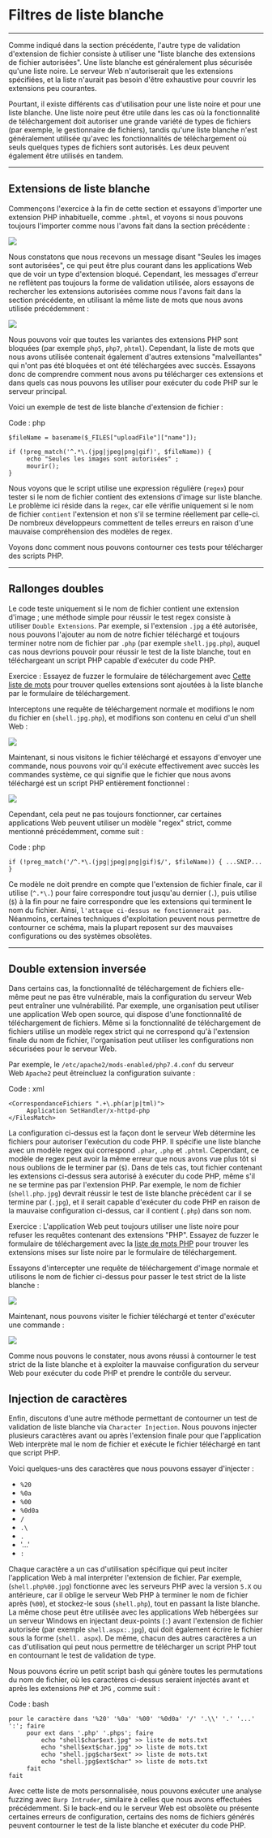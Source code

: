 Filtres de liste blanche
=================

* * * * *

Comme indiqué dans la section précédente, l'autre type de validation d'extension de fichier consiste à utiliser une "liste blanche des extensions de fichier autorisées". Une liste blanche est généralement plus sécurisée qu'une liste noire. Le serveur Web n'autoriserait que les extensions spécifiées, et la liste n'aurait pas besoin d'être exhaustive pour couvrir les extensions peu courantes.

Pourtant, il existe différents cas d'utilisation pour une liste noire et pour une liste blanche. Une liste noire peut être utile dans les cas où la fonctionnalité de téléchargement doit autoriser une grande variété de types de fichiers (par exemple, le gestionnaire de fichiers), tandis qu'une liste blanche n'est généralement utilisée qu'avec les fonctionnalités de téléchargement où seuls quelques types de fichiers sont autorisés. Les deux peuvent également être utilisés en tandem.

* * * * *

Extensions de liste blanche
------------------------

Commençons l'exercice à la fin de cette section et essayons d'importer une extension PHP inhabituelle, comme `.phtml`, et voyons si nous pouvons toujours l'importer comme nous l'avons fait dans la section précédente :

![](https://academy.hackthebox.com/storage/modules/136/file_uploads_whitelist_message.jpg)

Nous constatons que nous recevons un message disant "Seules les images sont autorisées", ce qui peut être plus courant dans les applications Web que de voir un type d'extension bloqué. Cependant, les messages d'erreur ne reflètent pas toujours la forme de validation utilisée, alors essayons de rechercher les extensions autorisées comme nous l'avons fait dans la section précédente, en utilisant la même liste de mots que nous avons utilisée précédemment :

![](https://academy.hackthebox.com/storage/modules/136/file_uploads_whitelist_fuzz.jpg)

Nous pouvons voir que toutes les variantes des extensions PHP sont bloquées (par exemple `php5`, `php7`, `phtml`). Cependant, la liste de mots que nous avons utilisée contenait également d'autres extensions "malveillantes" qui n'ont pas été bloquées et ont été téléchargées avec succès. Essayons donc de comprendre comment nous avons pu télécharger ces extensions et dans quels cas nous pouvons les utiliser pour exécuter du code PHP sur le serveur principal.

Voici un exemple de test de liste blanche d'extension de fichier :

Code : php

```
$fileName = basename($_FILES["uploadFile"]["name"]);

if (!preg_match('^.*\.(jpg|jpeg|png|gif)', $fileName)) {
     echo "Seules les images sont autorisées" ;
     mourir();
}

```

Nous voyons que le script utilise une expression régulière (`regex`) pour tester si le nom de fichier contient des extensions d'image sur liste blanche. Le problème ici réside dans la `regex`, car elle vérifie uniquement si le nom de fichier `contient` l'extension et non s'il se termine réellement par celle-ci. De nombreux développeurs commettent de telles erreurs en raison d'une mauvaise compréhension des modèles de regex.

Voyons donc comment nous pouvons contourner ces tests pour télécharger des scripts PHP.

* * * * *

Rallonges doubles
-----------------

Le code teste uniquement si le nom de fichier contient une extension d'image ; une méthode simple pour réussir le test regex consiste à utiliser `Double Extensions`. Par exemple, si l'extension `.jpg` a été autorisée, nous pouvons l'ajouter au nom de notre fichier téléchargé et toujours terminer notre nom de fichier par `.php` (par exemple `shell.jpg.php`), auquel cas nous devrions pouvoir pour réussir le test de la liste blanche, tout en téléchargeant un script PHP capable d'exécuter du code PHP.

Exercice : Essayez de fuzzer le formulaire de téléchargement avec [Cette liste de mots](https://github.com/danielmiessler/SecLists/blob/master/Discovery/Web-Content/web-extensions.txt) pour trouver quelles extensions sont ajoutées à la liste blanche par le formulaire de téléchargement.

Interceptons une requête de téléchargement normale et modifions le nom du fichier en (`shell.jpg.php`), et modifions son contenu en celui d'un shell Web :

![](https://academy.hackthebox.com/storage/modules/136/file_uploads_double_ext_request.jpg)

Maintenant, si nous visitons le fichier téléchargé et essayons d'envoyer une commande, nous pouvons voir qu'il exécute effectivement avec succès les commandes système, ce qui signifie que le fichier que nous avons téléchargé est un script PHP entièrement fonctionnel :

![](https://academy.hackthebox.com/storage/modules/136/file_uploads_php_manual_shell.jpg)

Cependant, cela peut ne pas toujours fonctionner, car certaines applications Web peuvent utiliser un modèle "regex" strict, comme mentionné précédemment, comme suit :

Code : php

```
if (!preg_match('/^.*\.(jpg|jpeg|png|gif)$/', $fileName)) { ...SNIP... }

```

Ce modèle ne doit prendre en compte que l'extension de fichier finale, car il utilise (`^.*\.`) pour faire correspondre tout jusqu'au dernier (`.`), puis utilise (`$`) à la fin pour ne faire correspondre que les extensions qui terminent le nom du fichier. Ainsi, `l'attaque ci-dessus ne fonctionnerait pas`. Néanmoins, certaines techniques d'exploitation peuvent nous permettre de contourner ce schéma, mais la plupart reposent sur des mauvaises configurations ou des systèmes obsolètes.

* * * * *

Double extension inversée
------------------------

Dans certains cas, la fonctionnalité de téléchargement de fichiers elle-même peut ne pas être vulnérable, mais la configuration du serveur Web peut entraîner une vulnérabilité. Par exemple, une organisation peut utiliser une application Web open source, qui dispose d'une fonctionnalité de téléchargement de fichiers. Même si la fonctionnalité de téléchargement de fichiers utilise un modèle regex strict qui ne correspond qu'à l'extension finale du nom de fichier, l'organisation peut utiliser les configurations non sécurisées pour le serveur Web.

Par exemple, le `/etc/apache2/mods-enabled/php7.4.conf` du serveur Web `Apache2` peut êtreincluez la configuration suivante :

Code : xml

```
<CorrespondanceFichiers ".+\.ph(ar|p|tml)">
     Application SetHandler/x-httpd-php
</FilesMatch>

```

La configuration ci-dessus est la façon dont le serveur Web détermine les fichiers pour autoriser l'exécution du code PHP. Il spécifie une liste blanche avec un modèle regex qui correspond `.phar`, `.php` et `.phtml`. Cependant, ce modèle de regex peut avoir la même erreur que nous avons vue plus tôt si nous oublions de le terminer par (`$`). Dans de tels cas, tout fichier contenant les extensions ci-dessus sera autorisé à exécuter du code PHP, même s'il ne se termine pas par l'extension PHP. Par exemple, le nom de fichier (`shell.php.jpg`) devrait réussir le test de liste blanche précédent car il se termine par (`.jpg`), et il serait capable d'exécuter du code PHP en raison de la mauvaise configuration ci-dessus, car il contient (`.php`) dans son nom.

Exercice : L'application Web peut toujours utiliser une liste noire pour refuser les requêtes contenant des extensions "PHP". Essayez de fuzzer le formulaire de téléchargement avec la [liste de mots PHP](https://github.com/swisskyrepo/PayloadsAllTheThings/blob/master/Upload%20Insecure%20Files/Extension%20PHP/extensions.lst) pour trouver les extensions mises sur liste noire par le formulaire de téléchargement.

Essayons d'intercepter une requête de téléchargement d'image normale et utilisons le nom de fichier ci-dessus pour passer le test strict de la liste blanche :

![](https://academy.hackthebox.com/storage/modules/136/file_uploads_reverse_double_ext_request.jpg)

Maintenant, nous pouvons visiter le fichier téléchargé et tenter d'exécuter une commande :

![](https://academy.hackthebox.com/storage/modules/136/file_uploads_php_manual_shell.jpg)

Comme nous pouvons le constater, nous avons réussi à contourner le test strict de la liste blanche et à exploiter la mauvaise configuration du serveur Web pour exécuter du code PHP et prendre le contrôle du serveur.

Injection de caractères
-------------------

Enfin, discutons d'une autre méthode permettant de contourner un test de validation de liste blanche via `Character Injection`. Nous pouvons injecter plusieurs caractères avant ou après l'extension finale pour que l'application Web interprète mal le nom de fichier et exécute le fichier téléchargé en tant que script PHP.

Voici quelques-uns des caractères que nous pouvons essayer d'injecter :

- `%20`
- `%0a`
- `%00`
- `%0d0a`
- `/`
- `.\`
- `.`
- '...'
- `:`

Chaque caractère a un cas d'utilisation spécifique qui peut inciter l'application Web à mal interpréter l'extension de fichier. Par exemple, (`shell.php%00.jpg`) fonctionne avec les serveurs PHP avec la version `5.X` ou antérieure, car il oblige le serveur Web PHP à terminer le nom de fichier après (`%00`), et stockez-le sous (`shell.php`), tout en passant la liste blanche. La même chose peut être utilisée avec les applications Web hébergées sur un serveur Windows en injectant deux-points (`:`) avant l'extension de fichier autorisée (par exemple `shell.aspx:.jpg`), qui doit également écrire le fichier sous la forme (`shell. aspx`). De même, chacun des autres caractères a un cas d'utilisation qui peut nous permettre de télécharger un script PHP tout en contournant le test de validation de type.

Nous pouvons écrire un petit script bash qui génère toutes les permutations du nom de fichier, où les caractères ci-dessus seraient injectés avant et après les extensions `PHP` et `JPG` , comme suit :

Code : bash

```
pour le caractère dans '%20' '%0a' '%00' '%0d0a' '/' '.\\' '.' '...' ':'; faire
     pour ext dans '.php' '.phps'; faire
         echo "shell$char$ext.jpg" >> liste de mots.txt
         echo "shell$ext$char.jpg" >> liste de mots.txt
         echo "shell.jpg$char$ext" >> liste de mots.txt
         echo "shell.jpg$ext$char" >> liste de mots.txt
     fait
fait

```

Avec cette liste de mots personnalisée, nous pouvons exécuter une analyse fuzzing avec `Burp Intruder`, similaire à celles que nous avons effectuées précédemment. Si le back-end ou le serveur Web est obsolète ou présente certaines erreurs de configuration, certains des noms de fichiers générés peuvent contourner le test de la liste blanche et exécuter du code PHP.